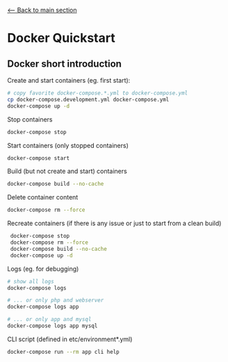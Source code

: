 [<-- Back to main section](../README.md)

# Docker Quickstart

## Docker short introduction

Create and start containers (eg. first start):

```bash
# copy favorite docker-compose.*.yml to docker-compose.yml
cp docker-compose.development.yml docker-compose.yml
docker-compose up -d
```

Stop containers

```bash
docker-compose stop
```

Start containers (only stopped containers)

```bash
docker-compose start
```

Build (but not create and start) containers

```bash
docker-compose build --no-cache
```

Delete container content

```bash
docker-compose rm --force
```

Recreate containers (if there is any issue or just to start from a clean build)

```bash
 docker-compose stop
 docker-compose rm --force
 docker-compose build --no-cache
 docker-compose up -d
```

Logs (eg. for debugging)

```bash
# show all logs
docker-compose logs

# ... or only php and webserver
docker-compose logs app

# ... or only app and mysql
docker-compose logs app mysql
```

CLI script (defined in etc/environment*.yml)

```bash
docker-compose run --rm app cli help
```
